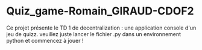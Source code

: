 # Quiz_game-Romain_GIRAUD-CDOF2

Ce projet présente le TD 1 de decentralization : une application console d'un jeu de quizz.
veuillez juste lancer le fichier .py dans un environnement python et commencez à jouer !
